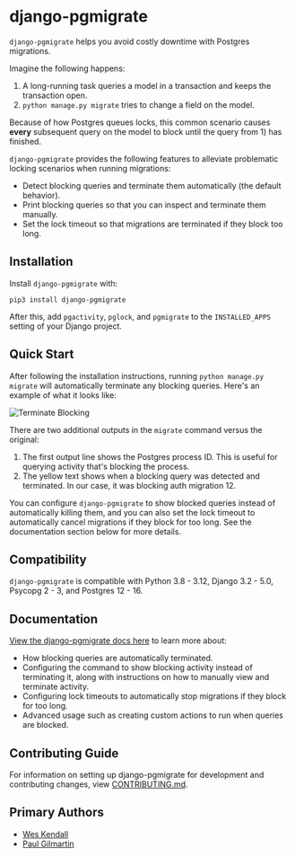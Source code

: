 # django-pgmigrate

`django-pgmigrate` helps you avoid costly downtime with Postgres migrations.

Imagine the following happens:

1. A long-running task queries a model in a transaction and keeps the transaction open.
2. `python manage.py migrate` tries to change a field on the model.

Because of how Postgres queues locks, this common scenario causes **every** subsequent query on the model to block until the query from 1) has finished.

`django-pgmigrate` provides the following features to alleviate problematic locking scenarios when running migrations:

* Detect blocking queries and terminate them automatically (the default behavior).
* Print blocking queries so that you can inspect and terminate them manually.
* Set the lock timeout so that migrations are terminated if they block too long.

## Installation

Install `django-pgmigrate` with:

    pip3 install django-pgmigrate

After this, add `pgactivity`, `pglock`, and `pgmigrate` to the `INSTALLED_APPS` setting of your Django project.

## Quick Start

After following the installation instructions, running `python manage.py migrate` will automatically terminate any blocking queries. Here's an example of what it looks like:

![Terminate Blocking](docs/static/terminate_blocking.png)

There are two additional outputs in the `migrate` command versus the original:

1. The first output line shows the Postgres process ID. This is useful for querying activity that's blocking the process.
2. The yellow text shows when a blocking query was detected and terminated. In our case, it was blocking auth migration 12.

You can configure `django-pgmigrate` to show blocked queries instead of automatically killing them, and you can also set the lock timeout to automatically cancel migrations if they block for too long. See the documentation section below for more details.

## Compatibility

`django-pgmigrate` is compatible with Python 3.8 - 3.12, Django 3.2 - 5.0, Psycopg 2 - 3, and Postgres 12 - 16.

## Documentation

[View the django-pgmigrate docs here](https://django-pgmigrate.readthedocs.io) to learn more about:

* How blocking queries are automatically terminated.
* Configuring the command to show blocking activity instead of terminating it, along with instructions on how to manually view and terminate activity.
* Configuring lock timeouts to automatically stop migrations if they block for too long.
* Advanced usage such as creating custom actions to run when queries are blocked.

## Contributing Guide

For information on setting up django-pgmigrate for development and contributing changes, view [CONTRIBUTING.md](CONTRIBUTING.md).

## Primary Authors

- [Wes Kendall](https://github.com/wesleykendall)
- [Paul Gilmartin](https://github.com/PaulGilmartin)
